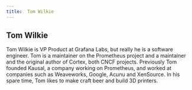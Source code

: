 ```yaml
---
title:  Tom Wilkie
---
```


## Tom Wilkie

Tom Wilkie is VP Product at Grafana Labs, but really he is a software engineer. Tom is a maintainer on the Prometheus project and a maintainer and the original author of Cortex, both CNCF projects. Previously Tom founded Kausal, a company working on Prometheus, and worked at companies such as Weaveworks, Google, Acunu and XenSource. In his spare time, Tom likes to make craft beer and build 3D printers.
